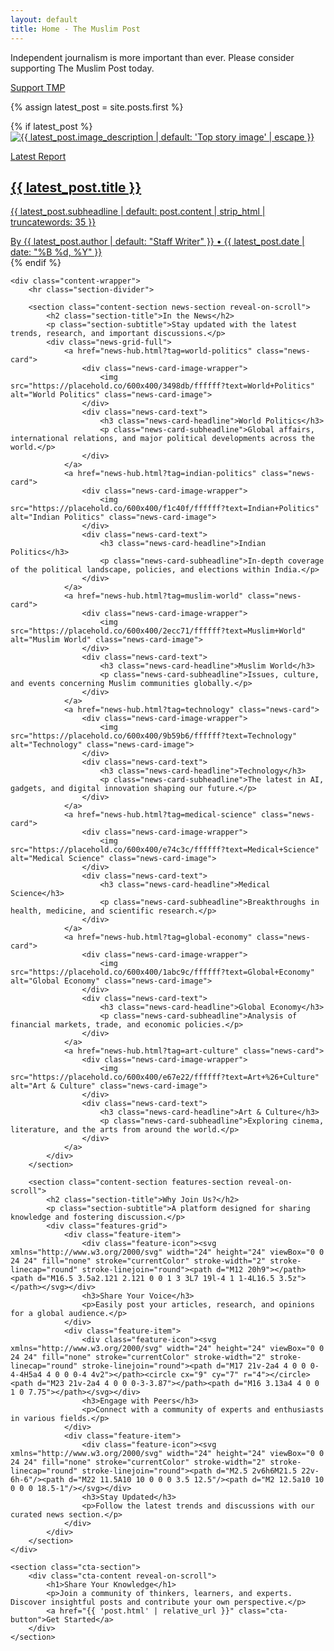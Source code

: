 ```yaml
---
layout: default
title: Home - The Muslim Post
---
```


<div class="support-cta-banner">
    <p>Independent journalism is more important than ever. Please consider supporting The Muslim Post today.</p>
    <a href="{{ 'support.html' | relative_url }}" class="support-cta-button">Support TMP</a>
</div>

{% assign latest_post = site.posts.first %}
<main class="home-main">
    {% if latest_post %}
    <section class="top-story-section">
        <a href="{{ latest_post.url | relative_url }}" class="top-story-card reveal-on-scroll">
            <div class="top-story-image-wrapper">
                <img src="{{ latest_post.image | default: 'https://placehold.co/1200x800/e2e8f0/64748b?text=Image+Not+Available' }}" alt="{{ latest_post.image_description | default: 'Top story image' | escape }}">
            </div>
            <div class="top-story-text">
                <p class="top-story-kicker">Latest Report</p>
                <h1 class="top-story-headline">{{ latest_post.title }}</h1>
                <p class="top-story-subheadline">{{ latest_post.subheadline | default: post.content | strip_html | truncatewords: 35 }}</p>
                <div class="top-story-meta">
                    By <span class="top-story-author">{{ latest_post.author | default: "Staff Writer" }}</span> &bull; <span class="top-story-date">{{ latest_post.date | date: "%B %d, %Y" }}</span>
                </div>
            </div>
        </a>
    </section>
    {% endif %}

    <div class="content-wrapper">
        <hr class="section-divider">

        <section class="content-section news-section reveal-on-scroll">
            <h2 class="section-title">In the News</h2>
            <p class="section-subtitle">Stay updated with the latest trends, research, and important discussions.</p>
            <div class="news-grid-full">
                <a href="news-hub.html?tag=world-politics" class="news-card">
                    <div class="news-card-image-wrapper">
                        <img src="https://placehold.co/600x400/3498db/ffffff?text=World+Politics" alt="World Politics" class="news-card-image">
                    </div>
                    <div class="news-card-text">
                        <h3 class="news-card-headline">World Politics</h3>
                        <p class="news-card-subheadline">Global affairs, international relations, and major political developments across the world.</p>
                    </div>
                </a>
                <a href="news-hub.html?tag=indian-politics" class="news-card">
                    <div class="news-card-image-wrapper">
                        <img src="https://placehold.co/600x400/f1c40f/ffffff?text=Indian+Politics" alt="Indian Politics" class="news-card-image">
                    </div>
                    <div class="news-card-text">
                        <h3 class="news-card-headline">Indian Politics</h3>
                        <p class="news-card-subheadline">In-depth coverage of the political landscape, policies, and elections within India.</p>
                    </div>
                </a>
                <a href="news-hub.html?tag=muslim-world" class="news-card">
                    <div class="news-card-image-wrapper">
                        <img src="https://placehold.co/600x400/2ecc71/ffffff?text=Muslim+World" alt="Muslim World" class="news-card-image">
                    </div>
                    <div class="news-card-text">
                        <h3 class="news-card-headline">Muslim World</h3>
                        <p class="news-card-subheadline">Issues, culture, and events concerning Muslim communities globally.</p>
                    </div>
                </a>
                <a href="news-hub.html?tag=technology" class="news-card">
                    <div class="news-card-image-wrapper">
                        <img src="https://placehold.co/600x400/9b59b6/ffffff?text=Technology" alt="Technology" class="news-card-image">
                    </div>
                    <div class="news-card-text">
                        <h3 class="news-card-headline">Technology</h3>
                        <p class="news-card-subheadline">The latest in AI, gadgets, and digital innovation shaping our future.</p>
                    </div>
                </a>
                <a href="news-hub.html?tag=medical-science" class="news-card">
                    <div class="news-card-image-wrapper">
                        <img src="https://placehold.co/600x400/e74c3c/ffffff?text=Medical+Science" alt="Medical Science" class="news-card-image">
                    </div>
                    <div class="news-card-text">
                        <h3 class="news-card-headline">Medical Science</h3>
                        <p class="news-card-subheadline">Breakthroughs in health, medicine, and scientific research.</p>
                    </div>
                </a>
                <a href="news-hub.html?tag=global-economy" class="news-card">
                    <div class="news-card-image-wrapper">
                        <img src="https://placehold.co/600x400/1abc9c/ffffff?text=Global+Economy" alt="Global Economy" class="news-card-image">
                    </div>
                    <div class="news-card-text">
                        <h3 class="news-card-headline">Global Economy</h3>
                        <p class="news-card-subheadline">Analysis of financial markets, trade, and economic policies.</p>
                    </div>
                </a>
                <a href="news-hub.html?tag=art-culture" class="news-card">
                    <div class="news-card-image-wrapper">
                        <img src="https://placehold.co/600x400/e67e22/ffffff?text=Art+%26+Culture" alt="Art & Culture" class="news-card-image">
                    </div>
                    <div class="news-card-text">
                        <h3 class="news-card-headline">Art & Culture</h3>
                        <p class="news-card-subheadline">Exploring cinema, literature, and the arts from around the world.</p>
                    </div>
                </a>
            </div>
        </section>

        <section class="content-section features-section reveal-on-scroll">
            <h2 class="section-title">Why Join Us?</h2>
            <p class="section-subtitle">A platform designed for sharing knowledge and fostering discussion.</p>
            <div class="features-grid">
                <div class="feature-item">
                    <div class="feature-icon"><svg xmlns="http://www.w3.org/2000/svg" width="24" height="24" viewBox="0 0 24 24" fill="none" stroke="currentColor" stroke-width="2" stroke-linecap="round" stroke-linejoin="round"><path d="M12 20h9"></path><path d="M16.5 3.5a2.121 2.121 0 0 1 3 3L7 19l-4 1 1-4L16.5 3.5z"></path></svg></div>
                    <h3>Share Your Voice</h3>
                    <p>Easily post your articles, research, and opinions for a global audience.</p>
                </div>
                <div class="feature-item">
                    <div class="feature-icon"><svg xmlns="http://www.w3.org/2000/svg" width="24" height="24" viewBox="0 0 24 24" fill="none" stroke="currentColor" stroke-width="2" stroke-linecap="round" stroke-linejoin="round"><path d="M17 21v-2a4 4 0 0 0-4-4H5a4 4 0 0 0-4 4v2"></path><circle cx="9" cy="7" r="4"></circle><path d="M23 21v-2a4 4 0 0 0-3-3.87"></path><path d="M16 3.13a4 4 0 0 1 0 7.75"></path></svg></div>
                    <h3>Engage with Peers</h3>
                    <p>Connect with a community of experts and enthusiasts in various fields.</p>
                </div>
                <div class="feature-item">
                    <div class="feature-icon"><svg xmlns="http://www.w3.org/2000/svg" width="24" height="24" viewBox="0 0 24 24" fill="none" stroke="currentColor" stroke-width="2" stroke-linecap="round" stroke-linejoin="round"><path d="M2.5 2v6h6M21.5 22v-6h-6"/><path d="M22 11.5A10 10 0 0 0 3.5 12.5"/><path d="M2 12.5a10 10 0 0 0 18.5-1"/></svg></div>
                    <h3>Stay Updated</h3>
                    <p>Follow the latest trends and discussions with our curated news section.</p>
                </div>
            </div>
        </section>
    </div>

    <section class="cta-section">
        <div class="cta-content reveal-on-scroll">
            <h1>Share Your Knowledge</h1>
            <p>Join a community of thinkers, learners, and experts. Discover insightful posts and contribute your own perspective.</p>
            <a href="{{ 'post.html' | relative_url }}" class="cta-button">Get Started</a>
        </div>
    </section>
</main>

<script>
    document.addEventListener('DOMContentLoaded', () => {
        const observer = new IntersectionObserver((entries) => {
            entries.forEach(entry => {
                if (entry.isIntersecting) {
                    entry.target.classList.add('is-visible');
                    observer.unobserve(entry.target);
                }
            });
        }, { threshold: 0.1, rootMargin: "0px 0px -50px 0px" });

        document.querySelectorAll('.reveal-on-scroll').forEach(element => {
            observer.observe(element);
        });
    });
</script>